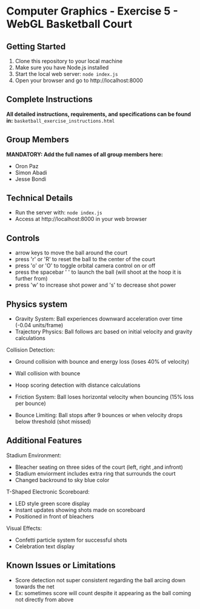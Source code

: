 # Computer Graphics - Exercise 5 - WebGL Basketball Court

## Getting Started
1. Clone this repository to your local machine
2. Make sure you have Node.js installed
3. Start the local web server: `node index.js`
4. Open your browser and go to http://localhost:8000

## Complete Instructions
**All detailed instructions, requirements, and specifications can be found in:**
`basketball_exercise_instructions.html`

## Group Members
**MANDATORY: Add the full names of all group members here:**
- Oron Paz
- Simon Abadi
- Jesse Bondi

## Technical Details
- Run the server with: `node index.js`
- Access at http://localhost:8000 in your web browser

## Controls 
- arrow keys to move the ball around the court
- press 'r' or 'R' to reset the ball to the center of the court
- press 'o' or 'O' to toggle orbital camera control on or off
- press the spacebar ' ' to launch the ball (will shoot at the hoop it is further from)
- press 'w' to increase shot power and 's' to decrease shot power

## Physics system
- Gravity System: Ball experiences downward acceleration over time (-0.04 units/frame)
- Trajectory Physics: Ball follows arc based on initial velocity and gravity calculations

Collision Detection:
- Ground collision with bounce and energy loss (loses 40% of velocity)
- Wall collision with bounce 
- Hoop scoring detection with distance calculations

- Friction System: Ball loses horizontal velocity when bouncing (15% loss per bounce)
- Bounce Limiting: Ball stops after 9 bounces or when velocity drops below threshold (shot missed)

## Additional Features

Stadium Environment:
- Bleacher seating on three sides of the court (left, right ,and infront)
- Stadium enviorment includes extra ring that surrounds the court
- Changed backround to sky blue color

T-Shaped Electronic Scoreboard:
- LED style green score display
- Instant updates showing shots made on scoreboard
- Positioned in front of bleachers

Visual Effects:
- Confetti particle system for successful shots
- Celebration text display

## Known Issues or Limitations
- Score detection not super consistent regarding the ball arcing down towards the net
- Ex: sometimes score will count despite it appearing as the ball coming not directly from above